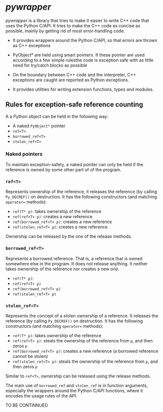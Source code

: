 # *pywrapper*

*pywrapper* is a library that tries to make it easier to write C++ code that uses the Python C/API. It tries to make the C++ code as concise as possible, mainly by getting rid of most error-handling code.

+ It provides wrappers around the Python C/API, so that errors are thrown as C++ exceptions

+ PyObject* are held using smart pointers. If these pointer are used according to a few simple rulesthe code is exception safe with as little need for try/catch blocks as possible

+ On the boundary between C++ code and the interpreter, C++ exceptions are caught are reported as Python exceptions.  

+ It provides utilities for writing extension functions, types and modules.

## Rules for exception-safe reference counting

A a Python object can be held in the following way:

+ A naked ```PyObject*``` pointer
+ ```ref<T>```
+ ```borrowed_ref<T>```
+ ```stolen_ref<T>```

### Naked pointers

To maintain exception-safety, a naked pointer can only be held if the reference is owned by some other part of of the program.

### ```ref<T>```

Represents ownership of the reference, it releases the reference (by calling ```Py_DECREF()``` on destruction. It has the following constructors (and matching ```operator=``` methods):

+ ```ref(T* p)```: takes ownership of the reference
+ ```ref(ref<T> p)```: creates a new reference
+ ```ref(borrowed_ref<T> p)```: creates a new reference
+ ```ref(stolen_ref<T> p)```: creates a new reference

Ownership can be released by the one of the release methods.

### ```borrowed_ref<T>```

Represents a borrowed reference. That is, a reference that is owned somewhere else in the program. It does not release anything. It neither takes ownership of the reference nor creates a new one.

+ ```ref(T* p)```: 
+ ```ref(ref<T> p)```
+ ```ref(borrowed_ref<T> p)```
+ ```ref(stolen_ref<T> p)```

### ```stolen_ref<T>```

Represents the concept of a stolen ownership of a reference. It releases the reference (by calling ```Py_DECREF()``` on destruction. It has the following constructors (and matching ```operator=``` methods):

+ ```ref(T* p)```: takes ownership of the reference
+ ```ref(ref<T> p)```: steals the ownership of the reference from ```p```, and then zeros ```p```
+ ```ref(borrowed_ref<T> p)```: creates a new reference (a borrowed reference cannot be stolen)
+ ```ref(stolen_ref<T> p)```: steals the ownership of the reference from ```p```, and then zeros ```p```

Similar to ```ref<T>```, ownership can be released using the release methods.

The main use of ```borrowed_ref``` and ```stolen_ref``` is in function arguments, especially the wrappers around the Python C/API functions, where it encodes the usage rules of the API. 

TO BE CONTINNUED